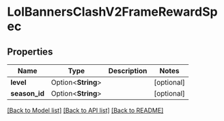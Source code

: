 # LolBannersClashV2FrameRewardSpec

## Properties

Name | Type | Description | Notes
------------ | ------------- | ------------- | -------------
**level** | Option<**String**> |  | [optional]
**season_id** | Option<**String**> |  | [optional]

[[Back to Model list]](../README.md#documentation-for-models) [[Back to API list]](../README.md#documentation-for-api-endpoints) [[Back to README]](../README.md)


